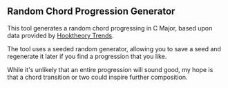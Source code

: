 ## Random Chord Progression Generator
This tool generates a random chord progressing in C Major, based upon data provided by [Hooktheory Trends](https://www.hooktheory.com/trends).

The tool uses a seeded random generator, allowing you to save a seed and regenerate it later if you find a progression that you like.

While it's unlikely that an entire progression will sound good, my hope is that a chord transition or two could inspire further composition.